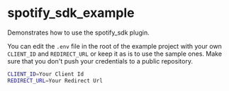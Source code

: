 # spotify_sdk_example

Demonstrates how to use the spotify_sdk plugin.

You can edit the `.env` file in the root of the example project with your own `CLIENT_ID` and `REDIRECT_URL` or keep it as is to use the sample ones. Make sure that you don't push your credentials to a public repository.

```sh
CLIENT_ID=Your Client Id
REDIRECT_URL=Your Redirect Url
```
